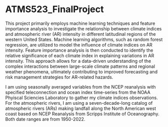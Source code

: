 # ATMS523_FinalProject


This project primarily employs machine learning techniques and feature importance analysis to investigate the relationship between climate indices and atmospheric river (AR) intensity in different latitudinal regions of the western United States. Machine learning algorithms, such as random forest regression, are utilized to model the influence of climate indices on AR intensity. Feature importance analysis is then conducted to identify the relative significance of each climate index in explaining variations in AR intensity. This approach allows for a data-driven understanding of the complex interactions between large-scale climate patterns and regional weather phenomena, ultimately contributing to improved forecasting and risk management strategies for AR-related hazards.

I am using seasonally averaged variables from the NCEP reanalysis with specified teleconnection and ocean index time-series from the NOAA Phyiscal  Sciencies Laboratory to gather my climate indices observations. For the atmospheric rivers, I am using a seven-decade-long catalog of atmospheric rivers (ARs) making landfall along the North American west coast based on NCEP Reanalysis from Scripps Institute of Oceanography. Both date ranges are from 1950-2022.
